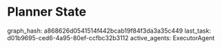 # Planner State

graph_hash: a868626d0541514f442bcab19f84f3da3a35c449
last_task: d01b9695-ced6-4a95-80ef-ccfbc32b3112
active_agents: ExecutorAgent
